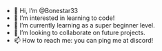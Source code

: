 - 👋 Hi, I’m @Bonestar33
- 👀 I’m interested in learning to code!
- 🌱 I’m currently learning as a super beginner level.
- 💞️ I’m looking to collaborate on future projects.
- 📫 How to reach me: you can ping me at discord!

<!---
Bonestar33/Bonestar33 is a ✨ special ✨ repository because its `README.md` (this file) appears on your GitHub profile.
You can click the Preview link to take a look at your changes.
--->
